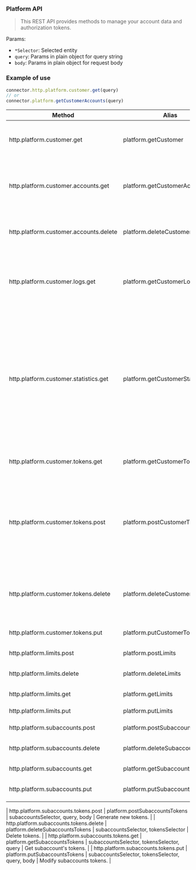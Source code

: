 ### Platform API

> This REST API provides methods to manage your account data and authorization tokens.

Params:
* `*Selector`: Selected entity
* `query`: Params in plain object for query string 
* `body`: Params in plain object for request body 

### Example of use

```js
connector.http.platform.customer.get(query)
// or
connector.platform.getCustomerAccounts(query)
```

| Method  | Alias  | Params  | Description  |
|---|---|---|---|
| http.platform.customer.get  | platform.getCustomer  |  query |  View your registration data: name, email, ACL and ID. |
|  http.platform.customer.accounts.get | platform.getCustomerAccounts  | accountSelector, query  | Get accounts through which it is possible to authorize customer on the platform.  |
|  http.platform.customer.accounts.delete | platform.deleteCustomerAccounts  | accountSelector  |  Detach selected accounts from flespi customer |
| http.platform.customer.logs.get  | platform.getCustomerLogs  | query  |  Get logs for whole platform. The request without parameters will return all logs records. |
|  http.platform.customer.statistics.get | platform.getCustomerStatistics  | query  |  Platform storing items statistics counters into special container available within this method. You may optionally filter them by "origin" or activate generalization algorithm to aggregate counters. |
| http.platform.customer.tokens.get  | platform.getCustomerTokens  |  tokenSelector, query | List existing tokens with specified fields.  |
|  http.platform.customer.tokens.post | platform.postCustomerTokens  | query, body  |  Create new token with defined lifetime and rights. Either 'expire' or 'ttl' should be specified for correct token expiration time detection. |
|  http.platform.customer.tokens.delete |  platform.deleteCustomerTokens | tokenSelector  |  Delete uneeded tokens with specified ID or matching filtering parameters. |
| http.platform.customer.tokens.put  | platform.putCustomerTokens  | tokenSelector, query, body  |  Modify some token properies. |
| http.platform.limits.post  | platform.postLimits  | query, body  |  Define new limits. |
| http.platform.limits.delete  | platform.deleteLimits  | limitsSelector  |  Delete selected limit rules. |
| http.platform.limits.get  | platform.getLimits  | limitsSelector, query  |  Get exisiting limits. |
| http.platform.limits.put  | platform.putLimits  | limitsSelector, query, body  |  Update limits. |
| http.platform.subaccounts.post  | platform.postSubaccounts | query, body |  Create new subaccounts. |
| http.platform.subaccounts.delete  | platform.deleteSubaccounts | subaccountsSelector  |  Delete selected subaccounts. |
| http.platform.subaccounts.get  | platform.getSubaccounts | subaccountsSelector, query  |  Get subaccounts. |
| http.platform.subaccounts.put  | platform.putSubaccounts | subaccountsSelector, query, body  |  Update existing subaccounts. |

| http.platform.subaccounts.tokens.post  | platform.postSubaccountsTokens | subaccountsSelector, query, body |  Generate new tokens. |
| http.platform.subaccounts.tokens.delete  | platform.deleteSubaccountsTokens | subaccountsSelector, tokensSelector  |  Delete tokens. |
| http.platform.subaccounts.tokens.get  | platform.getSubaccountsTokens | subaccountsSelector, tokensSelector, query  |  Get subaccount's tokens. |
| http.platform.subaccounts.tokens.put  | platform.putSubaccountsTokens | subaccountsSelector, tokensSelector, query, body  |  Modify subaccounts tokens. |
